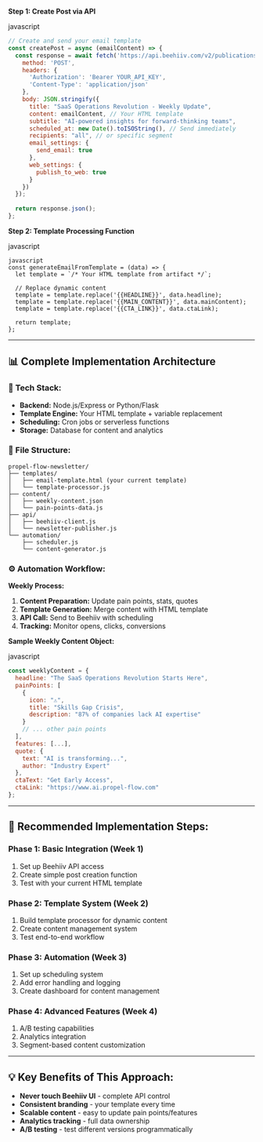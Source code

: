 
**Step 1: Create Post via API**

javascript

```javascript
// Create and send your email template
const createPost = async (emailContent) => {
  const response = await fetch('https://api.beehiiv.com/v2/publications/YOUR_PUB_ID/posts', {
    method: 'POST',
    headers: {
      'Authorization': 'Bearer YOUR_API_KEY',
      'Content-Type': 'application/json'
    },
    body: JSON.stringify({
      title: "SaaS Operations Revolution - Weekly Update",
      content: emailContent, // Your HTML template
      subtitle: "AI-powered insights for forward-thinking teams",
      scheduled_at: new Date().toISOString(), // Send immediately
      recipients: "all", // or specific segment
      email_settings: {
        send_email: true
      },
      web_settings: {
        publish_to_web: true
      }
    })
  });
  
  return response.json();
};
```

**Step 2: Template Processing Function**

javascript

```
javascript
const generateEmailFromTemplate = (data) => {
  let template = `/* Your HTML template from artifact */`;
  
  // Replace dynamic content
  template = template.replace('{{HEADLINE}}', data.headline);
  template = template.replace('{{MAIN_CONTENT}}', data.mainContent);
  template = template.replace('{{CTA_LINK}}', data.ctaLink);
  
  return template;
};
```

---

## **📊 Complete Implementation Architecture**

### **🔧 Tech Stack:**

- **Backend:** Node.js/Express or Python/Flask
- **Template Engine:** Your HTML template + variable replacement
- **Scheduling:** Cron jobs or serverless functions
- **Storage:** Database for content and analytics

### **📁 File Structure:**

```
propel-flow-newsletter/
├── templates/
│   ├── email-template.html (your current template)
│   └── template-processor.js
├── content/
│   ├── weekly-content.json
│   └── pain-points-data.js
├── api/
│   ├── beehiiv-client.js
│   └── newsletter-publisher.js
└── automation/
    ├── scheduler.js
    └── content-generator.js
```

### **⚙️ Automation Workflow:**

**Weekly Process:**

1. **Content Preparation:** Update pain points, stats, quotes
2. **Template Generation:** Merge content with HTML template
3. **API Call:** Send to Beehiiv with scheduling
4. **Tracking:** Monitor opens, clicks, conversions

**Sample Weekly Content Object:**

javascript

```javascript
const weeklyContent = {
  headline: "The SaaS Operations Revolution Starts Here",
  painPoints: [
    {
      icon: "⚠️",
      title: "Skills Gap Crisis", 
      description: "87% of companies lack AI expertise"
    }
    // ... other pain points
  ],
  features: [...],
  quote: {
    text: "AI is transforming...",
    author: "Industry Expert"
  },
  ctaText: "Get Early Access",
  ctaLink: "https://www.ai.propel-flow.com"
};
```

---

## **🎯 Recommended Implementation Steps:**

### **Phase 1: Basic Integration (Week 1)**

1. Set up Beehiiv API access
2. Create simple post creation function
3. Test with your current HTML template

### **Phase 2: Template System (Week 2)**

1. Build template processor for dynamic content
2. Create content management system
3. Test end-to-end workflow

### **Phase 3: Automation (Week 3)**

1. Set up scheduling system
2. Add error handling and logging
3. Create dashboard for content management

### **Phase 4: Advanced Features (Week 4)**

1. A/B testing capabilities
2. Analytics integration
3. Segment-based content customization

---

## **💡 Key Benefits of This Approach:**

- **Never touch Beehiiv UI** - complete API control
- **Consistent branding** - your template every time
- **Scalable content** - easy to update pain points/features
- **Analytics tracking** - full data ownership
- **A/B testing** - test different versions programmatically
